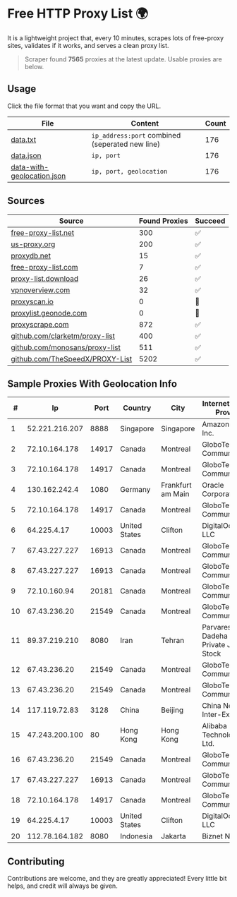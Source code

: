
# Free HTTP Proxy List 🌍

It is a lightweight project that, every 10 minutes, scrapes lots of free-proxy sites, validates if it works, and serves a clean proxy list.


> Scraper found **7565** proxies at the latest update. Usable proxies are below.

## Usage

Click the file format that you want and copy the URL.


|File|Content|Count|
|----|-------|-----|
|[data.txt](https://raw.githubusercontent.com/themiralay/Proxy-List-World/master/data.txt)|`ip_address:port` combined (seperated new line)|176|
|[data.json](https://raw.githubusercontent.com/themiralay/Proxy-List-World/master/data.json)|`ip, port`|176|
|[data-with-geolocation.json](https://raw.githubusercontent.com/themiralay/Proxy-List-World/master/data-with-geolocation.json)|`ip, port, geolocation`|176|

## Sources

|Source|Found Proxies|Succeed|
|------|-------------|-------|
|[free-proxy-list.net](https://free-proxy-list.net)|300|✅|
|[us-proxy.org](https://www.us-proxy.org)|200|✅|
|[proxydb.net](http://proxydb.net)|15|✅|
|[free-proxy-list.com](https://free-proxy-list.com/?page=&port=&type%5B%5D=http&type%5B%5D=https&up_time=0&search=Search)|7|✅|
|[proxy-list.download](https://www.proxy-list.download/HTTP)|26|✅|
|[vpnoverview.com](https://vpnoverview.com/privacy/anonymous-browsing/free-proxy-servers)|32|✅|
|[proxyscan.io](https://www.proxyscan.io)|0|🚫|
|[proxylist.geonode.com](https://proxylist.geonode.com/api/proxy-list?limit=300&page=1&sort_by=lastChecked&sort_type=desc&protocols=http,https)|0|🚫|
|[proxyscrape.com](https://api.proxyscrape.com/v2/?request=displayproxies&protocol=http&timeout=10000&country=all&ssl=all&anonymity=all)|872|✅|
|[github.com/clarketm/proxy-list](https://raw.githubusercontent.com/clarketm/proxy-list/master/proxy-list-raw.txt)|400|✅|
|[github.com/monosans/proxy-list](https://raw.githubusercontent.com/monosans/proxy-list/main/proxies/http.txt)|511|✅|
|[github.com/TheSpeedX/PROXY-List](https://raw.githubusercontent.com/TheSpeedX/PROXY-List/master/http.txt)|5202|✅|


## Sample Proxies With Geolocation Info

|#|Ip|Port|Country|City|Internet Service Provider|
|-|--|----|-------|----|-------------------------|
|1|52.221.216.207|8888|Singapore|Singapore|Amazon.com, Inc.|
|2|72.10.164.178|14917|Canada|Montreal|GloboTech Communications|
|3|72.10.164.178|14917|Canada|Montreal|GloboTech Communications|
|4|130.162.242.4|1080|Germany|Frankfurt am Main|Oracle Corporation|
|5|72.10.164.178|14917|Canada|Montreal|GloboTech Communications|
|6|64.225.4.17|10003|United States|Clifton|DigitalOcean, LLC|
|7|67.43.227.227|16913|Canada|Montreal|GloboTech Communications|
|8|67.43.227.227|16913|Canada|Montreal|GloboTech Communications|
|9|72.10.160.94|20181|Canada|Montreal|GloboTech Communications|
|10|67.43.236.20|21549|Canada|Montreal|GloboTech Communications|
|11|89.37.219.210|8080|Iran|Tehran|Parvaresh Dadeha Co. Private Joint Stock|
|12|67.43.236.20|21549|Canada|Montreal|GloboTech Communications|
|13|67.43.236.20|21549|Canada|Montreal|GloboTech Communications|
|14|117.119.72.83|3128|China|Beijing|China Networks Inter-Exchange|
|15|47.243.200.100|80|Hong Kong|Hong Kong|Alibaba (US) Technology Co., Ltd.|
|16|67.43.236.20|21549|Canada|Montreal|GloboTech Communications|
|17|67.43.227.227|16913|Canada|Montreal|GloboTech Communications|
|18|72.10.164.178|14917|Canada|Montreal|GloboTech Communications|
|19|64.225.4.17|10003|United States|Clifton|DigitalOcean, LLC|
|20|112.78.164.182|8080|Indonesia|Jakarta|Biznet Networks|



## Contributing

Contributions are welcome, and they are greatly appreciated! Every
little bit helps, and credit will always be given.

